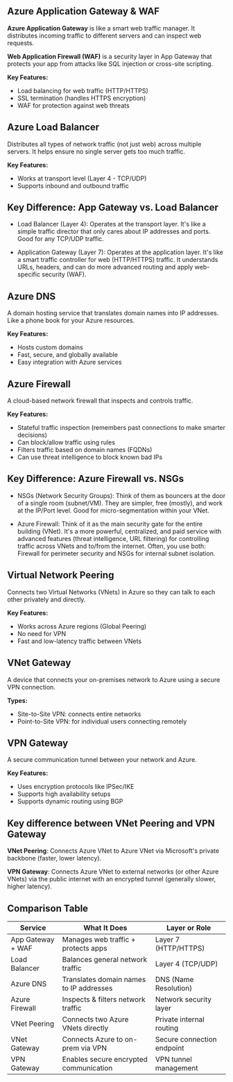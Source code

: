 ## Azure Application Gateway & WAF

**Azure Application Gateway** is like a smart web traffic manager. It distributes incoming traffic to different servers and can inspect web requests.

**Web Application Firewall (WAF)** is a security layer in App Gateway that protects your app from attacks like SQL injection or cross-site scripting.

**Key Features:**
- Load balancing for web traffic (HTTP/HTTPS)
- SSL termination (handles HTTPS encryption)
- WAF for protection against web threats

## Azure Load Balancer

Distributes all types of network traffic (not just web) across multiple servers. It helps ensure no single server gets too much traffic.

**Key Features:**
- Works at transport level (Layer 4 - TCP/UDP)
- Supports inbound and outbound traffic

## Key Difference: App Gateway vs. Load Balancer

- Load Balancer (Layer 4): Operates at the transport layer. It's like a simple traffic director that only cares about IP addresses and ports. Good for any TCP/UDP traffic.

- Application Gateway (Layer 7): Operates at the application layer. It's like a smart traffic controller for web (HTTP/HTTPS) traffic. It understands URLs, headers, and can do more advanced routing and apply web-specific security (WAF).

## Azure DNS

A domain hosting service that translates domain names into IP addresses. Like a phone book for your Azure resources.

**Key Features:**
- Hosts custom domains
- Fast, secure, and globally available
- Easy integration with Azure services

## Azure Firewall

A cloud-based network firewall that inspects and controls traffic.

**Key Features:**
- Stateful traffic inspection (remembers past connections to make smarter decisions)
- Can block/allow traffic using rules
- Filters traffic based on domain names (FQDNs)
- Can use threat intelligence to block known bad IPs

## Key Difference: Azure Firewall vs. NSGs

- NSGs (Network Security Groups): Think of them as bouncers at the door of a single room (subnet/VM). They are simpler, free (mostly), and work at the IP/Port level. Good for micro-segmentation within your VNet.

- Azure Firewall: Think of it as the main security gate for the entire building (VNet). It's a more powerful, centralized, and paid service with advanced features (threat intelligence, URL filtering) for controlling traffic across VNets and to/from the internet. 
Often, you use both: Firewall for perimeter security and NSGs for internal subnet isolation.

## Virtual Network Peering

Connects two Virtual Networks (VNets) in Azure so they can talk to each other privately and directly.

**Key Features:**
- Works across Azure regions (Global Peering)
- No need for VPN
- Fast and low-latency traffic between VNets

## VNet Gateway

A device that connects your on-premises network to Azure using a secure VPN connection.

**Types:**
- Site-to-Site VPN: connects entire networks
- Point-to-Site VPN: for individual users connecting remotely

## VPN Gateway

A secure communication tunnel between your network and Azure.

**Key Features:**
- Uses encryption protocols like IPSec/IKE
- Supports high availability setups
- Supports dynamic routing using BGP

## Key difference between VNet Peering and VPN Gateway

**VNet Peering**: Connects Azure VNet to Azure VNet via Microsoft's private backbone (faster, lower latency).

**VPN Gateway**: Connects Azure VNet to external networks (or other Azure VNets) via the public internet with an encrypted tunnel (generally slower, higher latency).

## Comparison Table

| Service              | What It Does                              | Layer or Role                    |
|----------------------|-------------------------------------------|----------------------------------|
| App Gateway + WAF    | Manages web traffic + protects apps       | Layer 7 (HTTP/HTTPS)             |
| Load Balancer        | Balances general network traffic          | Layer 4 (TCP/UDP)                |
| Azure DNS            | Translates domain names to IP addresses   | DNS (Name Resolution)            |
| Azure Firewall       | Inspects & filters network traffic        | Network security layer           |
| VNet Peering         | Connects two Azure VNets directly         | Private internal routing         |
| VNet Gateway         | Connects Azure to on-prem via VPN         | Secure connection endpoint       |
| VPN Gateway          | Enables secure encrypted communication    | VPN tunnel management            |

